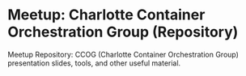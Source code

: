 # Meetup: Charlotte Container Orchestration Group (Repository)

Meetup Repository: CCOG (Charlotte Container Orchestration Group) presentation slides, tools, and other useful material.
